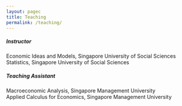 ```yaml
---
layout: pagec
title: Teaching 
permalink: /teaching/
---
```


##### Instructor
Economic Ideas and Models, Singapore University of Social Sciences\
Statistics, Singapore University of Social Sciences

##### Teaching Assistant
Macroeconomic Analysis, Singapore Management University\
Applied Calculus for Economics, Singapore Management University
